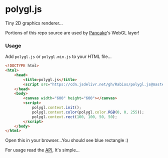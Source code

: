 # polygl.js

Tiny 2D graphics renderer...

Portions of this repo source are used by [Pancake](https://github.com/Rabios/Pancake)'s WebGL layer!

### Usage

Add `polygl.js` or `polygl.min.js` to your HTML file...

```html
<!DOCTYPE html>
<html>
    <head>
        <title>polygl.js</title>
        <script src="https://cdn.jsdelivr.net/gh/Rabios/polygl.js@master/build/polygl.min.js"></script>
    </head>
    <body>
        <canvas width="600" height="600"></canvas>
        <script>
            polygl.context.init();
            polygl.context.color(polygl.color.RGB(0, 0, 255));
            polygl.context.rect(100, 100, 50, 50);
        </script>
    </body>
</html>
```

Open this in your browser...You should see blue rectangle :)

For usage read the [API](https://github.com/Rabios/polygl.js/blob/master/api.md), It's simple...